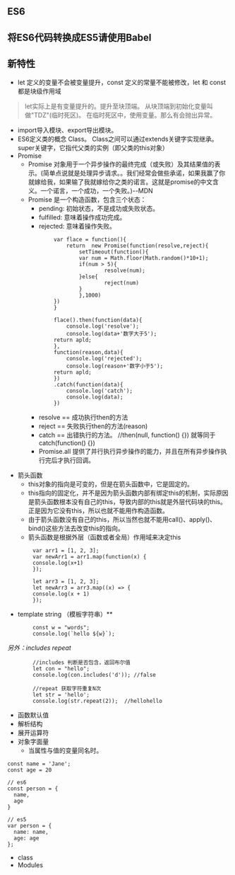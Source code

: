 ## ES6

## 将ES6代码转换成ES5请使用Babel

## 新特性
* let 定义的变量不会被变量提升，const 定义的常量不能被修改，let 和 const 都是块级作用域

>let实际上是有变量提升的。提升至块顶端。 从块顶端到初始化变量叫做"TDZ"(临时死区)。 在临时死区中，使用变量。那么有会抛出异常。

* import导入模块、export导出模块。
* ES6定义类的概念 Class。 Class之间可以通过extends关键字实现继承。super关键字，它指代父类的实例（即父类的this对象）
* Promise
    - Promise 对象用于一个异步操作的最终完成（或失败）及其结果值的表示。(简单点说就是处理异步请求。。我们经常会做些承诺，如果我赢了你就嫁给我，如果输了我就嫁给你之类的诺言。这就是promise的中文含义。一个诺言，一个成功，一个失败。)--MDN
    - Promise 是一个构造函数，包含三个状态：
        - pending: 初始状态，不是成功或失败状态。
        - fulfilled: 意味着操作成功完成。
        - rejected: 意味着操作失败。
        ```
                var flace = function(){
                    return  new Promise(function(resolve,reject){
                        setTimeout(function(){
                        var num = Math.floor(Math.random()*10+1);
                        if(num > 5){
                                resolve(num);
                        }else{
                                reject(num)
                        }
                        },1000)
                })
                }

                flace().then(function(data){
                    console.log('resolve');
                    console.log(data+'数字大于5');
                return apld;
                },
                function(reason,data){
                    console.log('rejected');
                    console.log(reason+'数字小于5');
                return apld;
                })
                .catch(function(data){
                    console.log('catch');
                    console.log(data);
                })
        ```
        * resolve == 成功执行then的方法
        * reject == 失败执行then的方法(reason)
        * catch == 出错执行的方法。 //then(null, function() {}) 就等同于catch(function() {})
        * Promise.all 提供了并行执行异步操作的能力，并且在所有异步操作执行完后才执行回调。

+ 箭头函数
    - this对象的指向是可变的，但是在箭头函数中，它是固定的。
    - this指向的固定化，并不是因为箭头函数内部有绑定this的机制，实际原因是箭头函数根本没有自己的this，导致内部的this就是外层代码块的this。正是因为它没有this，所以也就不能用作构造函数。
    - 由于箭头函数没有自己的this，所以当然也就不能用call()、apply()、bind()这些方法去改变this的指向。
    - 箭头函数是根据外层（函数或者全局）作用域来决定this

``` 
        var arr1 = [1, 2, 3];
        var newArr1 = arr1.map(function(x) {
        console.log(x+1)
        });

        let arr3 = [1, 2, 3];
        let newArr3 = arr3.map((x) => {
        console.log(x + 1)
        });
```
* template string （模板字符串）**
```
        const w = "words";
        console.log(`hello ${w}`);

```
_另外：includes repeat_
```
        //includes 判断是否包含，返回布尔值
        let con = "hello";
        console.log(con.includes('d')); //false

        //repeat 获取字符重复N次
        let str = 'hello';
        console.log(str.repeat(2));  //hellohello
```
* 函数默认值
* 解析结构
* 展开运算符
* 对象字面量
    - 当属性与值的变量同名时。
```
const name = 'Jane';
const age = 20

// es6
const person = {
  name,
  age
}

// es5
var person = {
  name: name,
  age: age
};
```
* class
* Modules